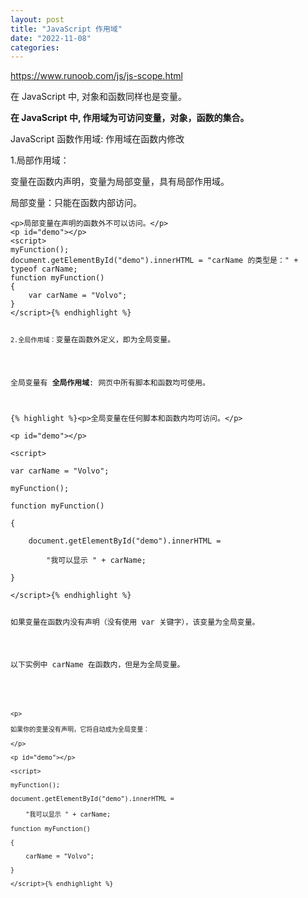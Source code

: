 ```yaml
---
layout: post
title: "JavaScript 作用域"
date: "2022-11-08"
categories: 
---
```

<p><a href="https://www.runoob.com/js/js-scope.html">https://www.runoob.com/js/js-scope.html</a></p>

<p>在 JavaScript 中, 对象和函数同样也是变量。</p>

<p><strong>在 JavaScript 中, 作用域为可访问变量，对象，函数的集合。</strong></p>

<p>JavaScript 函数作用域: 作用域在函数内修改</p>

<p>1.局部作用域：</p>

<p>变量在函数内声明，变量为局部变量，具有局部作用域。</p>

<p>局部变量：只能在函数内部访问。</p>

<pre>
<code>&lt;p&gt;局部变量在声明的函数外不可以访问。&lt;/p&gt;
&lt;p id=&quot;demo&quot;&gt;&lt;/p&gt;
&lt;script&gt;
myFunction();
document.getElementById(&quot;demo&quot;).innerHTML = &quot;carName 的类型是：&quot; +&nbsp; typeof carName;
function myFunction()
{
&nbsp;&nbsp;&nbsp; var carName = &quot;Volvo&quot;;
}
&lt;/script&gt;{% endhighlight %}

<p><code>2.全局作用域：</code>变量在函数外定义，即为全局变量。</p>

<p>全局变量有 <strong>全局作用域</strong>: 网页中所有脚本和函数均可使用。</p>

{% highlight %}&lt;p&gt;全局变量在任何脚本和函数内均可访问。&lt;/p&gt;<br />
&lt;p id=&quot;demo&quot;&gt;&lt;/p&gt;<br />
&lt;script&gt;<br />
var carName = &quot;Volvo&quot;;<br />
myFunction();<br />
function myFunction()<br />
{<br />
&nbsp;&nbsp;&nbsp; document.getElementById(&quot;demo&quot;).innerHTML =<br />
&nbsp;&nbsp; &nbsp;&nbsp;&nbsp; &nbsp;&quot;我可以显示 &quot; + carName;<br />
}<br />
&lt;/script&gt;{% endhighlight %}

<p>如果变量在函数内没有声明（没有使用 var 关键字），该变量为全局变量。</p>

<p>以下实例中 carName 在函数内，但是为全局变量。</p>

<div class="example">
<pre class="example"><code>&lt;p&gt;<br />
如果你的变量没有声明，它将自动成为全局变量：<br />
&lt;/p&gt;<br />
&lt;p id=&quot;demo&quot;&gt;&lt;/p&gt;<br />
&lt;script&gt;<br />
myFunction();<br />
document.getElementById(&quot;demo&quot;).innerHTML =<br />
&nbsp;&nbsp; &nbsp;&quot;我可以显示 &quot; + carName;<br />
function myFunction()<br />
{<br />
&nbsp;&nbsp;&nbsp; carName = &quot;Volvo&quot;;<br />
}<br />
&lt;/script&gt;{% endhighlight %}
</div>

<p>&nbsp;</p>

